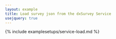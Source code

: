 ```yaml
---
layout: example
title: Load survey json from the dxSurvey Service
usejquery: true
---
```


{% include examplesetups/service-load.md %}
